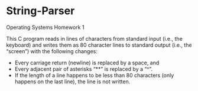 String-Parser
=============

Operating Systems Homework 1


This C program reads in lines of characters from standard input (i.e., the keyboard) and writes them as 80 character lines to standard output (i.e., the “screen”) with the following changes:

* Every carriage return (newline) is replaced by a space, and 
* Every adjacent pair of asterisks “**” is replaced by a “^”.
* If the length of a line happens to be less than 80 characters (only happens on the last line), the line is not written.
